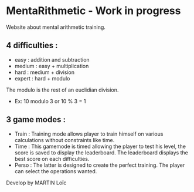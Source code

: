 # MentaRithmetic - Work in progress
Website about mental arithmetic training.

## 4 difficulties : 
  - easy : addition and subtraction
  - medium : easy + multiplication
  - hard : medium + division
  - expert : hard + modulo
  
The modulo is the rest of an euclidian division.
  - Ex: 10 modulo 3  or 10 % 3  = 1   

## 3 game modes : 
  - Train :
Training mode allows player to train himself on various calculations without constraints like time.
  - Time :
This gamemode is timed allowing the player to test his level, the score is saved to display the leaderboard.
The leaderboard displays the best score on each difficulties.
  - Perso :
The latter is designed to create the perfect training. The player can select the operations wanted.  

  





Develop by MARTIN Loïc
